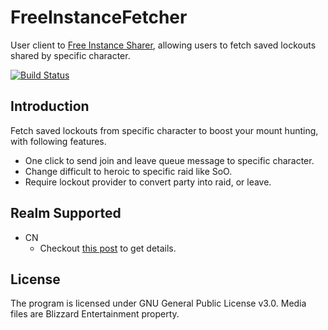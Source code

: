# FreeInstanceFetcher

User client to [Free Instance Sharer](https://www.curseforge.com/wow/addons/free-instance-sharer), allowing users to fetch saved lockouts shared by specific character.

[![Build Status](https://github.com/LiangYuxuan/FreeInstanceFetcher/workflows/Build/badge.svg)](https://github.com/LiangYuxuan/FreeInstanceFetcher/actions?workflow=Build)

## Introduction

Fetch saved lockouts from specific character to boost your mount hunting, with following features.

* One click to send join and leave queue message to specific character.
* Change difficult to heroic to specific raid like SoO.
* Require lockout provider to convert party into raid, or leave.

## Realm Supported

* CN
  * Checkout [this post](https://bbs.nga.cn/read.php?tid=22958219) to get details.

## License

The program is licensed under GNU General Public License v3.0. Media files are Blizzard Entertainment property.
